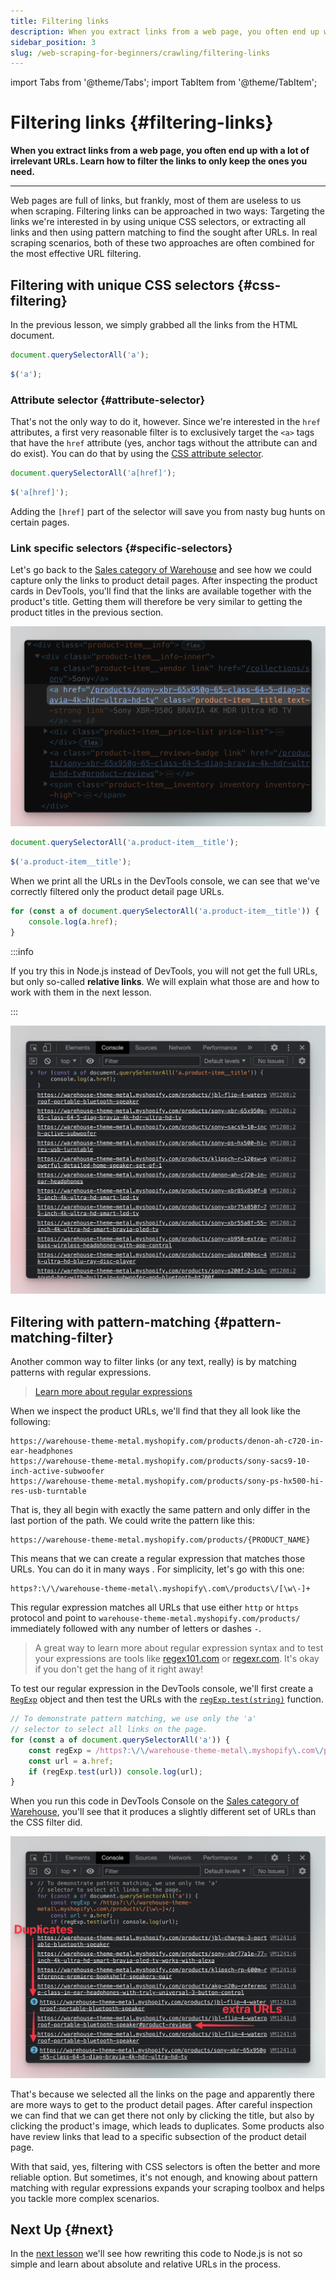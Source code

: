 ```yaml
---
title: Filtering links
description: When you extract links from a web page, you often end up with a lot of irrelevant URLs. Learn how to filter the links to only keep the ones you need.
sidebar_position: 3
slug: /web-scraping-for-beginners/crawling/filtering-links
---
```


import Tabs from '@theme/Tabs';
import TabItem from '@theme/TabItem';

# Filtering links {#filtering-links}

**When you extract links from a web page, you often end up with a lot of irrelevant URLs. Learn how to filter the links to only keep the ones you need.**

---

Web pages are full of links, but frankly, most of them are useless to us when scraping. Filtering links can be approached in two ways: Targeting the links we're interested in by using unique CSS selectors, or extracting all links and then using pattern matching to find the sought after URLs. In real scraping scenarios, both of these two approaches are often combined for the most effective URL filtering.

## Filtering with unique CSS selectors {#css-filtering}

In the previous lesson, we simply grabbed all the links from the HTML document.

<Tabs groupId="main">
<TabItem value="DevTools" label="DevTools">

```javascript
document.querySelectorAll('a');
```

</TabItem>
<TabItem value="Node.js with Cheerio" label="Node.js with Cheerio">

```javascript
$('a');
```

</TabItem>
</Tabs>

### Attribute selector {#attribute-selector}

That's not the only way to do it, however. Since we're interested in the `href` attributes, a first very reasonable filter is to exclusively target the `<a>` tags that have the `href` attribute (yes, anchor tags without the attribute can and do exist). You can do that by using the [CSS attribute selector](https://developer.mozilla.org/en-US/docs/Web/CSS/Attribute_selectors).

<Tabs groupId="main">
<TabItem value="DevTools" label="DevTools">

```javascript
document.querySelectorAll('a[href]');
```

</TabItem>
<TabItem value="Node.js" label="Node.js">

```javascript
$('a[href]');
```

</TabItem>
</Tabs>

Adding the `[href]` part of the selector will save you from nasty bug hunts on certain pages.

### Link specific selectors {#specific-selectors}

Let's go back to the [Sales category of Warehouse](https://warehouse-theme-metal.myshopify.com/collections/sales) and see how we could capture only the links to product detail pages. After inspecting the product cards in DevTools, you'll find that the links are available together with the product's title. Getting them will therefore be very similar to getting the product titles in the previous section.

![product detail page link](./images/filtering-product-detail-link.png)

<Tabs groupId="main">
<TabItem value="DevTools" label="DevTools">

```javascript
document.querySelectorAll('a.product-item__title');
```

</TabItem>
<TabItem value="Node.js" label="Node.js">

```javascript
$('a.product-item__title');
```

</TabItem>
</Tabs>


When we print all the URLs in the DevTools console, we can see that we've correctly filtered only the product detail page URLs.

```js title=DevTools
for (const a of document.querySelectorAll('a.product-item__title')) {
    console.log(a.href);
}
```

:::info

If you try this in Node.js instead of DevTools, you will not get the full URLs, but only so-called **relative links**. We will explain what those are and how to work with them in the next lesson.

:::

![Product URLs printed to console](./images/filtering-product-urls.png)


## Filtering with pattern-matching {#pattern-matching-filter}

Another common way to filter links (or any text, really) is by matching patterns with regular expressions.

> [Learn more about regular expressions](https://developer.mozilla.org/en-US/docs/Web/JavaScript/Guide/Regular_Expressions)

When we inspect the product URLs, we'll find that they all look like the following:

```text
https://warehouse-theme-metal.myshopify.com/products/denon-ah-c720-in-ear-headphones
https://warehouse-theme-metal.myshopify.com/products/sony-sacs9-10-inch-active-subwoofer
https://warehouse-theme-metal.myshopify.com/products/sony-ps-hx500-hi-res-usb-turntable
```

That is, they all begin with exactly the same pattern and only differ in the last portion of the path. We could write the pattern like this:

```text
https://warehouse-theme-metal.myshopify.com/products/{PRODUCT_NAME}
```

This means that we can create a regular expression that matches those URLs. You can do it in many ways . For simplicity, let's go with this one:

```RegExp
https?:\/\/warehouse-theme-metal\.myshopify\.com\/products\/[\w\-]+
```

This regular expression matches all URLs that use either `http` or `https` protocol and point to `warehouse-theme-metal.myshopify.com/products/` immediately followed with any number of letters or dashes `-`.

> A great way to learn more about regular expression syntax and to test your expressions are tools like [regex101.com](https://regex101.com/) or [regexr.com](https://regexr.com/). It's okay if you don't get the hang of it right away!

To test our regular expression in the DevTools console, we'll first create a [`RegExp`](https://developer.mozilla.org/en-US/docs/Web/JavaScript/Reference/Global_Objects/RegExp) object and then test the URLs with the [`regExp.test(string)`](https://developer.mozilla.org/en-US/docs/Web/JavaScript/Reference/Global_Objects/RegExp/test) function.

```js
// To demonstrate pattern matching, we use only the 'a'
// selector to select all links on the page.
for (const a of document.querySelectorAll('a')) {
    const regExp = /https?:\/\/warehouse-theme-metal\.myshopify\.com\/products\/[\w-]+/;
    const url = a.href;
    if (regExp.test(url)) console.log(url);
}
```

When you run this code in DevTools Console on the [Sales category of Warehouse](https://warehouse-theme-metal.myshopify.com/collections/sales), you'll see that it produces a slightly different set of URLs than the CSS filter did.

![filtering-regex-urls.png](./images/filtering-regex-urls.png)

That's because we selected all the links on the page and apparently there are more ways to get to the product detail pages. After careful inspection we can find that we can get there not only by clicking the title, but also by clicking the product's image, which leads to duplicates. Some products also have review links that lead to a specific subsection of the product detail page.

With that said, yes, filtering with CSS selectors is often the better and more reliable option. But sometimes, it's not enough, and knowing about pattern matching with regular expressions expands your scraping toolbox and helps you tackle more complex scenarios.

## Next Up {#next}

In the [next lesson](./relative_urls.md) we'll see how rewriting this code to Node.js is not so simple and learn about absolute and relative URLs in the process.
